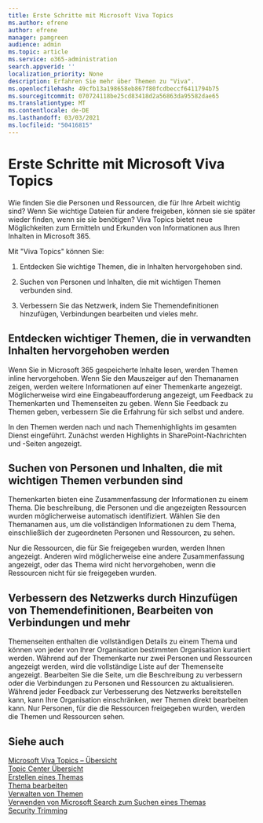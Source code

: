 ```yaml
---
title: Erste Schritte mit Microsoft Viva Topics
ms.author: efrene
author: efrene
manager: pamgreen
audience: admin
ms.topic: article
ms.service: o365-administration
search.appverid: ''
localization_priority: None
description: Erfahren Sie mehr über Themen zu "Viva".
ms.openlocfilehash: 49cfb13a198658eb867f80fcdbeccf6411794b75
ms.sourcegitcommit: 070724118be25cd83418d2a56863da95582dae65
ms.translationtype: MT
ms.contentlocale: de-DE
ms.lasthandoff: 03/03/2021
ms.locfileid: "50416815"
---
```

# <a name="get-started-with-microsoft-viva-topics"></a>Erste Schritte mit Microsoft Viva Topics

Wie finden Sie die Personen und Ressourcen, die für Ihre Arbeit wichtig sind? Wenn Sie wichtige Dateien für andere freigeben, können sie sie später wieder finden, wenn sie sie benötigen? Viva Topics bietet neue Möglichkeiten zum Ermitteln und Erkunden von Informationen aus Ihren Inhalten in Microsoft 365.  

Mit "Viva Topics" können Sie: 

1. Entdecken Sie wichtige Themen, die in Inhalten hervorgehoben sind.

2. Suchen von Personen und Inhalten, die mit wichtigen Themen verbunden sind.

3. Verbessern Sie das Netzwerk, indem Sie Themendefinitionen hinzufügen, Verbindungen bearbeiten und vieles mehr.


## <a name="discover-important-topics-highlighted-in-related-content"></a>Entdecken wichtiger Themen, die in verwandten Inhalten hervorgehoben werden 

Wenn Sie in Microsoft 365 gespeicherte Inhalte lesen, werden Themen inline hervorgehoben. Wenn Sie den Mauszeiger auf den Themanamen zeigen, werden weitere Informationen auf einer Themenkarte angezeigt. Möglicherweise wird eine Eingabeaufforderung angezeigt, um Feedback zu Themenkarten und Themenseiten zu geben. Wenn Sie Feedback zu Themen geben, verbessern Sie die Erfahrung für sich selbst und andere. 

In den Themen werden nach und nach Themenhighlights im gesamten Dienst eingeführt. Zunächst werden Highlights in SharePoint-Nachrichten und -Seiten angezeigt.


## <a name="find-people-and-content-connected-to-important-topics"></a>Suchen von Personen und Inhalten, die mit wichtigen Themen verbunden sind 

Themenkarten bieten eine Zusammenfassung der Informationen zu einem Thema. Die beschreibung, die Personen und die angezeigten Ressourcen wurden möglicherweise automatisch identifiziert. Wählen Sie den Themanamen aus, um die vollständigen Informationen zu dem Thema, einschließlich der zugeordneten Personen und Ressourcen, zu sehen.  

Nur die Ressourcen, die für Sie freigegeben wurden, werden Ihnen angezeigt. Anderen wird möglicherweise eine andere Zusammenfassung angezeigt, oder das Thema wird nicht hervorgehoben, wenn die Ressourcen nicht für sie freigegeben wurden. 



## <a name="improve-the-network-by-adding-topic-definitions-editing-connections-and-more"></a>Verbessern des Netzwerks durch Hinzufügen von Themendefinitionen, Bearbeiten von Verbindungen und mehr 

Themenseiten enthalten die vollständigen Details zu einem Thema und können von jeder von Ihrer Organisation bestimmten Organisation kuratiert werden. Während auf der Themenkarte nur zwei Personen und Ressourcen angezeigt werden, wird die vollständige Liste auf der Themenseite angezeigt. Bearbeiten Sie die Seite, um die Beschreibung zu verbessern oder die Verbindungen zu Personen und Ressourcen zu aktualisieren. Während jeder Feedback zur Verbesserung des Netzwerks bereitstellen kann, kann Ihre Organisation einschränken, wer Themen direkt bearbeiten kann. Nur Personen, für die die Ressourcen freigegeben wurden, werden die Themen und Ressourcen sehen.


## <a name="see-also"></a>Siehe auch
[Microsoft Viva Topics – Übersicht](topic-experiences-overview.md)</br>
[Topic Center Übersicht](topic-center-overview.md)</br>
[Erstellen eines Themas](create-a-topic.md)</br>
[Thema bearbeiten](edit-a-topic.md)</br>
[Verwalten von Themen](manage-topics.md)</br>
[Verwenden von Microsoft Search zum Suchen eines Themas](search.md)</br>
[Security Trimming](topic-experiences-security-trimming.md)

